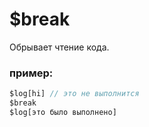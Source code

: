 # $break
Обрывает чтение кода.

### пример:
```js
$log[hi] // это не выполнится
$break
$log[это было выполнено]
```
